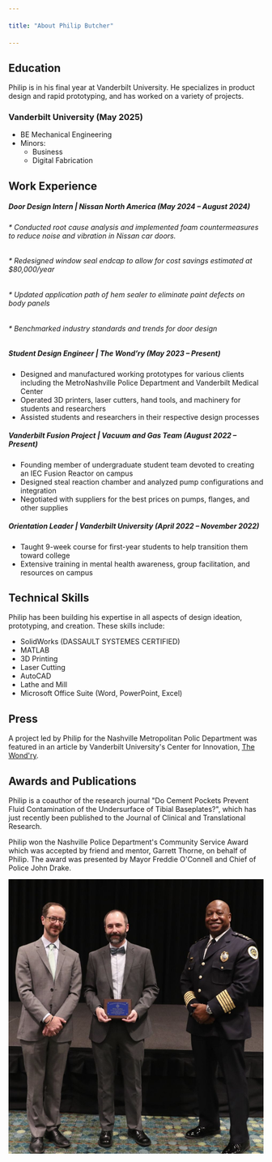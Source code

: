 ```yaml
---

title: "About Philip Butcher"

---
```


## Education

Philip is in his final year at Vanderbilt University. He specializes in product design and rapid prototyping, and has worked on a variety of projects.

### Vanderbilt University (May 2025)
 * BE Mechanical Engineering
 * Minors:
   * Business
   * Digital Fabrication

## Work Experience

##### Door Design Intern | Nissan North America (May 2024 – August 2024)

######  * Conducted root cause analysis and implemented foam countermeasures to reduce noise and vibration in Nissan car doors.
######  * Redesigned window seal endcap to allow for cost savings estimated at $80,000/year
######  * Updated application path of hem sealer to eliminate paint defects on body panels
######  * Benchmarked industry standards and trends for door design

##### Student Design Engineer | The Wond’ry (May 2023 – Present)

  * Designed and manufactured working prototypes for various clients including the MetroNashville Police Department and Vanderbilt Medical Center
  * Operated 3D printers, laser cutters, hand tools, and machinery for students and researchers
  * Assisted students and researchers in their respective design processes

##### Vanderbilt Fusion Project | Vacuum and Gas Team (August 2022 – Present)

  * Founding member of undergraduate student team devoted to creating an IEC Fusion Reactor on campus
  *  Designed steal reaction chamber and analyzed pump configurations and integration
  *  Negotiated with suppliers for the best prices on pumps, flanges, and other supplies

##### Orientation Leader | Vanderbilt University (April 2022 – November 2022)

  * Taught 9-week course for first-year students to help transition them toward college
  * Extensive training in mental health awareness, group facilitation, and resources on campus
    



## Technical Skills

Philip has been building his expertise in all aspects of design ideation, prototyping, and creation. These skills include:

* SolidWorks (DASSAULT SYSTEMES CERTIFIED)
* MATLAB
* 3D Printing
* Laser Cutting
* AutoCAD
* Lathe and Mill
* Microsoft Office Suite (Word, PowerPoint, Excel)

## Press 

A project led by Philip for the Nashville Metropolitan Polic Department was featured in an article by Vanderbilt University's Center for Innovation, [The Wond'ry](https://www.vanderbilt.edu/the-wondry/2024/02/06/vanderbilt-student-philip-butchers-groundbreaking-drone-technology-revolutionizes-global-law-enforcement/).

## Awards and Publications

Philip is a coauthor of the research journal "Do Cement Pockets Prevent Fluid Contamination of the Undersurface of Tibial Baseplates?", which has just recently been published to the Journal of Clinical and Translational Research.


Philip won the Nashville Police Department's Community Service Award which was accepted by friend and mentor, Garrett Thorne, on behalf of Philip. The award was presented by Mayor Freddie O'Connell and Chief of Police John Drake.

<img src="/assets/img/Garrett_Accepting_Award.png" alt="Philip Butcher" style="width:800px;"/>

